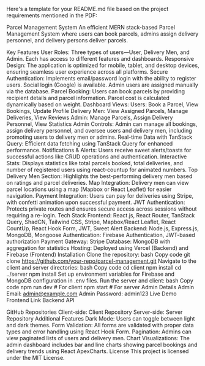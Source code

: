 
Here's a template for your README.md file based on the project requirements mentioned in the PDF:

Parcel Management System
An efficient MERN stack-based Parcel Management System where users can book parcels, admins assign delivery personnel, and delivery persons deliver parcels.

Key Features
User Roles: Three types of users—User, Delivery Men, and Admin. Each has access to different features and dashboards.
Responsive Design: The application is optimized for mobile, tablet, and desktop devices, ensuring seamless user experience across all platforms.
Secure Authentication: Implements email/password login with the ability to register users. Social login (Google) is available. Admin users are assigned manually via the database.
Parcel Booking: Users can book parcels by providing recipient details and parcel information. Parcel cost is calculated dynamically based on weight.
Dashboard Views:
Users: Book a Parcel, View Bookings, Update Profile
Delivery Men: View Assigned Parcels, Manage Deliveries, View Reviews
Admin: Manage Parcels, Assign Delivery Personnel, View Statistics
Admin Controls: Admin can manage all bookings, assign delivery personnel, and oversee users and delivery men, including promoting users to delivery men or admins.
Real-time Data with TanStack Query: Efficient data fetching using TanStack Query for enhanced performance.
Notifications & Alerts: Users receive sweet alerts/toasts for successful actions like CRUD operations and authentication.
Interactive Stats: Displays statistics like total parcels booked, total deliveries, and number of registered users using react-countup for animated numbers.
Top Delivery Men Section: Highlights the best-performing delivery men based on ratings and parcel deliveries.
Map Integration: Delivery men can view parcel locations using a map (Mapbox or React Leaflet) for easier navigation.
Payment Integration: Users can pay for deliveries using Stripe, with confetti animation upon successful payment.
JWT Authentication: Protects private routes and ensures secure access across sessions without requiring a re-login.
Tech Stack
Frontend: React.js, React Router, TanStack Query, ShadCN, Tailwind CSS, Stripe, Mapbox/React Leaflet, React CountUp, React Hook Form, JWT, Sweet Alert
Backend: Node.js, Express.js, MongoDB, Mongoose
Authentication: Firebase Authentication, JWT-based authorization
Payment Gateway: Stripe
Database: MongoDB with aggregation for statistics
Hosting: Deployed using Vercel (Backend) and Firebase (Frontend)
Installation
Clone the repository:
bash
Copy code
git clone https://github.com/your-repo/parcel-management.git
Navigate to the client and server directories:
bash
Copy code
cd client
npm install
cd ../server
npm install
Set up environment variables for Firebase and MongoDB configuration in .env files.
Run the server and client:
bash
Copy code
npm run dev  # For client
npm start    # For server
Admin Details
Admin Email: admin@example.com
Admin Password: admin123
Live Demo
Frontend Link
Backend API

GitHub Repositories
Client-side: Client Repository
Server-side: Server Repository
Additional Features
Dark Mode: Users can toggle between light and dark themes.
Form Validation: All forms are validated with proper data types and error handling using React Hook Form.
Pagination: Admins can view paginated lists of users and delivery men.
Chart Visualizations: The admin dashboard includes bar and line charts showing parcel bookings and delivery trends using React ApexCharts.
License
This project is licensed under the MIT License.
